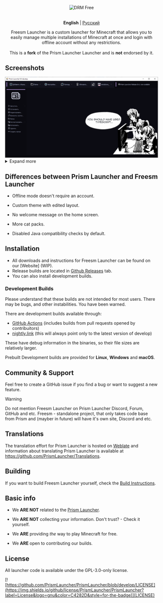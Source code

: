 <div align="center">
  <div>
    <img height="8px">
  </div>
  
  <div>
    <img align="center" alt="DRM Free" src="https://img.shields.io/badge/drm-free-d33?style=for-the-badge">
  </div>
  
  <div>
    <img height="16px">
  </div>

  <p>
    <strong>English</strong> | <a href="https://github.com/FreesmTeam/FreesmLauncher/blob/develop/README_russian.md">Русский</a><br />
  </p>
  
  <p>
    Freesm Launcher is a custom launcher for Minecraft that allows you to easily manage multiple installations of Minecraft at once and login with offline account without any restrictions.<br />
    <br />This is a <b>fork</b> of the Prism Launcher Launcher and is <b>not</b> endorsed by it. <!-- isn't it good? :) -->
  </p>
</div>

## Screenshots

<img src="docs/screenshots/freesmlauncher_home_screenshot.png">

<details>
<summary>Expand more</summary>

<img src="docs/screenshots/freesmlauncher_instance_add_screenshot.png">
<img src="docs/screenshots/freesmlauncher_instance_settings_screenshot.png">
<img src="docs/screenshots/freesmlauncher_settings_theme_screenshot.png"">

</details>

## Differences between Prism Launcher and Freesm Launcher

- Offline mode doesn't require an account.

- Custom theme with edited layout.

- No welcome message on the home screen.

- More cat packs.

- Disabled Java compatibility checks by default.

## Installation

- All downloads and instructions for Freesm Launcher can be found on our [Website] (WIP). 
- Release builds are located in [Github Releases](https://github.com/FreesmTeam/FreesmLauncher/releases) tab.
- You can also install development builds.

### Development Builds

Please understand that these builds are not intended for most users. There may be bugs, and other instabilities. You have been warned.

There are development builds available through:

- [GitHub Actions](https://github.com/FreesmTeam/FreesmLauncher/actions) (includes builds from pull requests opened by contribuitors)
- [nightly.link](https://nightly.link/FreesmTeam/FreesmLauncher/workflows/trigger_builds/develop) (this will always point only to the latest version of develop)

These have debug information in the binaries, so their file sizes are relatively larger.

Prebuilt Development builds are provided for **Linux**, **Windows** and **macOS**.

## Community & Support

Feel free to create a GitHub issue if you find a bug or want to suggest a new feature.

> [!WARNING]
> Do not mention Freesm Launcher on Prism Launcher Discord, Forum, GitHub and etc. Freesm - standalone project, that only takes code base from Prism and (mayber in future) will have it's own site, Discord and etc. 

## Translations

The translation effort for Prism Launcher is hosted on [Weblate](https://hosted.weblate.org/projects/prismlauncher/launcher/) and information about translating Prism Launcher is available at <https://github.com/PrismLauncher/Translations>.

## Building

If you want to build Freesm Launcher yourself, check the [Build Instructions](https://prismlauncher.org/wiki/development/build-instructions/).

## Basic info

- We **ARE NOT** related to the [Prism Launcher](https://prismlauncher.org).

- We **ARE NOT** collecting your information. Don't trust? - Check it yourself.

- We **ARE** providing _the_ way to play Minecraft for free.

- We **ARE** open to contributing our builds.


## License

All launcher code is available under the GPL-3.0-only license. 

[![https://github.com/PrismLauncher/PrismLauncher/blob/develop/LICENSE](https://img.shields.io/github/license/PrismLauncher/PrismLauncher?label=License&logo=gnu&color=C4282D&style=for-the-badge)](LICENSE)
